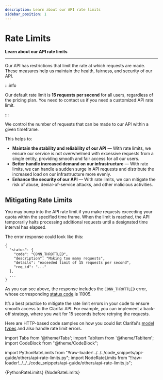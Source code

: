 ```yaml
---
description: Learn about our API rate limits
sidebar_position: 1
---
```


# Rate Limits

**Learn about our API rate limits**
<hr />

Our API has restrictions that limit the rate at which requests are made. These measures help us maintain the health, fairness, and security of our API. 

:::info

Our default rate limit is **15 requests per second** for all users, regardless of the pricing plan. You need to contact us if you need a customized API rate limit.

:::

We control the number of requests that can be made to our API within a given timeframe. 

This helps to:

-	**Maintain the stability and reliability of our API** — With rate limits, we ensure our service is not overwhelmed with excessive requests from a single entity, providing smooth and fair access for all our users. 
-	**Better handle increased demand on our infrastructure** — With rate limits, we can handle a sudden surge in API requests and distribute the increased load on our infrastructure more evenly. 
-	**Enhance the security of our API** — With rate limits, we can mitigate the risk of abuse, denial-of-service attacks, and other malicious activities.

## Mitigating Rate Limits

You may bump into the API rate limit if you make requests exceeding your quota within the specified time frame. When the limit is reached, the API temporarily halts processing additional requests until a designated time interval has elapsed. 

The error response could look like this:

```text
{
  "status": {
    "code": "CONN_THROTTLED",
    "description": "Making too many requests",
    "details": "exceeded limit of 15 requests per second",
    "req_id": "..."
  },
  ...
}
```

As you can see above, the response includes the `CONN_THROTTLED` error, whose corresponding [status code](https://docs.clarifai.com/api-guide/advanced-topics/status-codes) is 11005. 

It’s a best practice to mitigate the rate limit errors in your code to ensure smooth access to the Clarifai API. For example, you can implement a back-off strategy, where you wait for 15 seconds before retrying the requests. 

Here are HTTP-based code samples on how you could list Clarifai's [model types](https://docs.clarifai.com/api-guide/model/create-get-update-and-delete#list-model-types) and also handle rate limit errors.

import Tabs from '@theme/Tabs';
import TabItem from '@theme/TabItem';
import CodeBlock from "@theme/CodeBlock";

import PythonRateLimits from "!!raw-loader!../../../code_snippets/api-guide/others/api-rate-limits.py";
import NodeRateLimits from "!!raw-loader!../../../code_snippets/api-guide/others/api-rate-limits.js";


<Tabs>

<TabItem value="python" label="Python">
    <CodeBlock className="language-python">{PythonRateLimits}</CodeBlock>
</TabItem>

<TabItem value="nodejs" label="NodeJS">
    <CodeBlock className="language-javascript">{NodeRateLimits}</CodeBlock>
</TabItem>

</Tabs>


